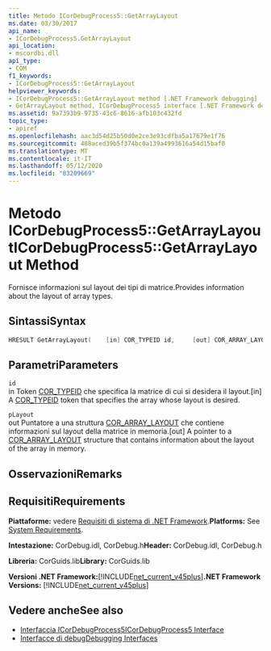 ```yaml
---
title: Metodo ICorDebugProcess5::GetArrayLayout
ms.date: 03/30/2017
api_name:
- ICorDebugProcess5.GetArrayLayout
api_location:
- mscordbi.dll
api_type:
- COM
f1_keywords:
- ICorDebugProcess5::GetArrayLayout
helpviewer_keywords:
- ICorDebugProcess5::GetArrayLayout method [.NET Framework debugging]
- GetArrayLayout method, ICorDebugProcess5 interface [.NET Framework debugging]
ms.assetid: 9a7393b9-9735-43c6-8616-afb103c432fd
topic_type:
- apiref
ms.openlocfilehash: aac3d54d25b50d0e2ce3e93cdfba5a17679e1f76
ms.sourcegitcommit: 488aced39b5f374bc0a139a4993616a54d15baf0
ms.translationtype: MT
ms.contentlocale: it-IT
ms.lasthandoff: 05/12/2020
ms.locfileid: "83209669"
---
```

# <a name="icordebugprocess5getarraylayout-method"></a><span data-ttu-id="013bf-102">Metodo ICorDebugProcess5::GetArrayLayout</span><span class="sxs-lookup"><span data-stu-id="013bf-102">ICorDebugProcess5::GetArrayLayout Method</span></span>
<span data-ttu-id="013bf-103">Fornisce informazioni sul layout dei tipi di matrice.</span><span class="sxs-lookup"><span data-stu-id="013bf-103">Provides information about the layout of array types.</span></span>  
  
## <a name="syntax"></a><span data-ttu-id="013bf-104">Sintassi</span><span class="sxs-lookup"><span data-stu-id="013bf-104">Syntax</span></span>  
  
```cpp  
HRESULT GetArrayLayout(    [in] COR_TYPEID id,     [out] COR_ARRAY_LAYOUT *pLayout);  
```  
  
## <a name="parameters"></a><span data-ttu-id="013bf-105">Parametri</span><span class="sxs-lookup"><span data-stu-id="013bf-105">Parameters</span></span>  
 `id`  
 <span data-ttu-id="013bf-106">in Token [COR_TYPEID](cor-typeid-structure.md) che specifica la matrice di cui si desidera il layout.</span><span class="sxs-lookup"><span data-stu-id="013bf-106">[in] A [COR_TYPEID](cor-typeid-structure.md) token that specifies the array whose layout is desired.</span></span>  
  
 `pLayout`  
 <span data-ttu-id="013bf-107">out Puntatore a una struttura [COR_ARRAY_LAYOUT](cor-array-layout-structure.md) che contiene informazioni sul layout della matrice in memoria.</span><span class="sxs-lookup"><span data-stu-id="013bf-107">[out] A pointer to a [COR_ARRAY_LAYOUT](cor-array-layout-structure.md) structure that contains information about the layout of the array in memory.</span></span>  
  
## <a name="remarks"></a><span data-ttu-id="013bf-108">Osservazioni</span><span class="sxs-lookup"><span data-stu-id="013bf-108">Remarks</span></span>  
  
## <a name="requirements"></a><span data-ttu-id="013bf-109">Requisiti</span><span class="sxs-lookup"><span data-stu-id="013bf-109">Requirements</span></span>  
 <span data-ttu-id="013bf-110">**Piattaforme:** vedere [Requisiti di sistema di .NET Framework](../../get-started/system-requirements.md).</span><span class="sxs-lookup"><span data-stu-id="013bf-110">**Platforms:** See [System Requirements](../../get-started/system-requirements.md).</span></span>  
  
 <span data-ttu-id="013bf-111">**Intestazione:** CorDebug.idl, CorDebug.h</span><span class="sxs-lookup"><span data-stu-id="013bf-111">**Header:** CorDebug.idl, CorDebug.h</span></span>  
  
 <span data-ttu-id="013bf-112">**Libreria:** CorGuids.lib</span><span class="sxs-lookup"><span data-stu-id="013bf-112">**Library:** CorGuids.lib</span></span>  
  
 <span data-ttu-id="013bf-113">**Versioni .NET Framework:**[!INCLUDE[net_current_v45plus](../../../../includes/net-current-v45plus-md.md)]</span><span class="sxs-lookup"><span data-stu-id="013bf-113">**.NET Framework Versions:** [!INCLUDE[net_current_v45plus](../../../../includes/net-current-v45plus-md.md)]</span></span>  
  
## <a name="see-also"></a><span data-ttu-id="013bf-114">Vedere anche</span><span class="sxs-lookup"><span data-stu-id="013bf-114">See also</span></span>

- [<span data-ttu-id="013bf-115">Interfaccia ICorDebugProcess5</span><span class="sxs-lookup"><span data-stu-id="013bf-115">ICorDebugProcess5 Interface</span></span>](icordebugprocess5-interface.md)
- [<span data-ttu-id="013bf-116">Interfacce di debug</span><span class="sxs-lookup"><span data-stu-id="013bf-116">Debugging Interfaces</span></span>](debugging-interfaces.md)
